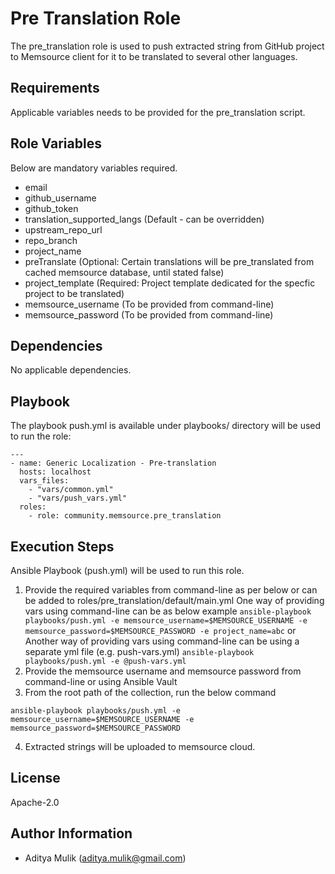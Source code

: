 Pre Translation Role
=========

The pre_translation role is used to push extracted string from GitHub project to Memsource client for it to be translated to several other languages.

Requirements
------------

Applicable variables needs to be provided for the pre_translation script.

Role Variables
--------------

Below are mandatory variables required.
- email
- github_username
- github_token
- translation_supported_langs (Default - can be overridden)
- upstream_repo_url
- repo_branch
- project_name
- preTranslate (Optional: Certain translations will be pre_translated from cached memsource database, until stated false)
- project_template (Required: Project template dedicated for the specfic project to be translated)
- memsource_username (To be provided from command-line)
- memsource_password (To be provided from command-line)

Dependencies
------------

No applicable dependencies.

Playbook
----------------

The playbook push.yml is available under playbooks/ directory will be used to run the role:

    ---
    - name: Generic Localization - Pre-translation
      hosts: localhost
      vars_files:
        - "vars/common.yml"
        - "vars/push_vars.yml"
      roles:
        - role: community.memsource.pre_translation

Execution Steps
---------------

Ansible Playbook (push.yml) will be used to run this role.

1. Provide the required variables from command-line as per below or can be added to roles/pre_translation/default/main.yml
    One way of providing vars using command-line can be as below example
    ```ansible-playbook playbooks/push.yml -e memsource_username=$MEMSOURCE_USERNAME -e memsource_password=$MEMSOURCE_PASSWORD -e project_name=abc```
    or
    Another way of providing vars using command-line can be using a separate yml file (e.g. push-vars.yml)
    ```ansible-playbook playbooks/push.yml -e @push-vars.yml```
2. Provide the memsource username and memsource password from command-line or using Ansible Vault
3. From the root path of the collection, run the below command

```ansible-playbook playbooks/push.yml -e memsource_username=$MEMSOURCE_USERNAME -e memsource_password=$MEMSOURCE_PASSWORD```

4. Extracted strings will be uploaded to memsource cloud.

License
-------

Apache-2.0

Author Information
------------------
- Aditya Mulik (aditya.mulik@gmail.com)
